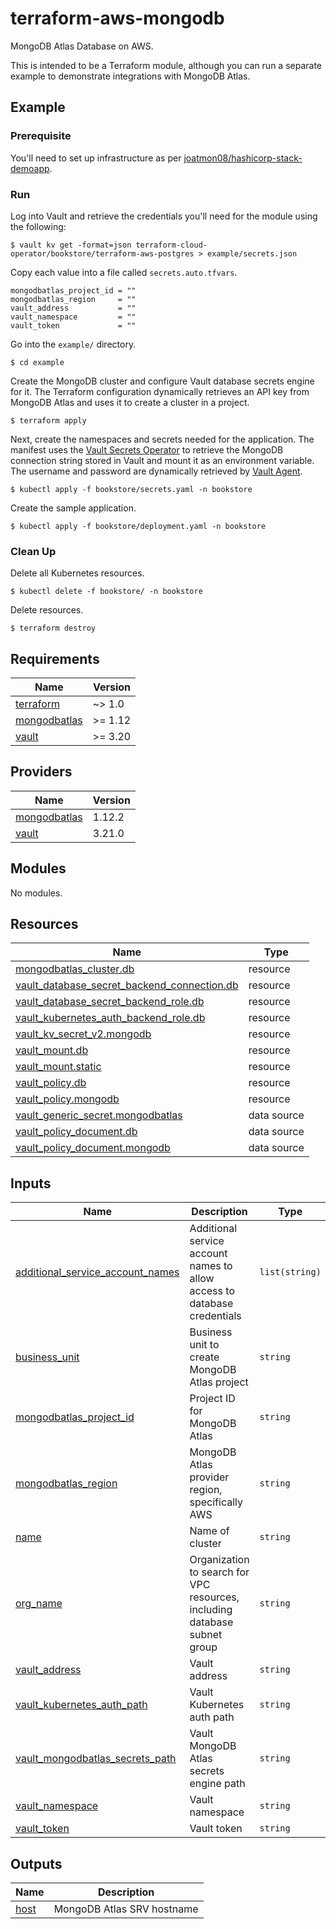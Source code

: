 # terraform-aws-mongodb

MongoDB Atlas Database on AWS.

This is intended to be a Terraform module, although you can run a separate example
to demonstrate integrations with MongoDB Atlas.

## Example

### Prerequisite

You'll need to set up infrastructure as per [joatmon08/hashicorp-stack-demoapp](https://github.com/joatmon08/hashicorp-stack-demoapp).

### Run

Log into Vault and retrieve the credentials you'll need for the module
using the following:

```shell
$ vault kv get -format=json terraform-cloud-operator/bookstore/terraform-aws-postgres > example/secrets.json
```

Copy each value into a file called `secrets.auto.tfvars`.

```hcl
mongodbatlas_project_id = ""
mongodbatlas_region     = ""
vault_address           = ""
vault_namespace         = ""
vault_token             = ""
```

Go into the `example/` directory.

```shell
$ cd example
```

Create the MongoDB cluster and configure Vault database secrets engine for it.
The Terraform configuration dynamically retrieves an API key from MongoDB Atlas
and uses it to create a cluster in a project.

```shell
$ terraform apply
```

Next, create the namespaces and secrets needed for the application.
The manifest uses the [Vault Secrets Operator](https://developer.hashicorp.com/vault/tutorials/kubernetes/vault-secrets-operator)
to retrieve the MongoDB connection string stored in Vault and mount it as
an environment variable. The username and password are dynamically
retrieved by [Vault Agent](https://developer.hashicorp.com/vault/docs/platform/k8s/injector).

```shell
$ kubectl apply -f bookstore/secrets.yaml -n bookstore
```

Create the sample application.

```shell
$ kubectl apply -f bookstore/deployment.yaml -n bookstore
```

### Clean Up

Delete all Kubernetes resources.

```shell
$ kubectl delete -f bookstore/ -n bookstore
```

Delete resources.

```shell
$ terraform destroy
```

## Requirements

| Name | Version |
|------|---------|
| <a name="requirement_terraform"></a> [terraform](#requirement\_terraform) | ~> 1.0 |
| <a name="requirement_mongodbatlas"></a> [mongodbatlas](#requirement\_mongodbatlas) | >= 1.12 |
| <a name="requirement_vault"></a> [vault](#requirement\_vault) | >= 3.20 |

## Providers

| Name | Version |
|------|---------|
| <a name="provider_mongodbatlas"></a> [mongodbatlas](#provider\_mongodbatlas) | 1.12.2 |
| <a name="provider_vault"></a> [vault](#provider\_vault) | 3.21.0 |

## Modules

No modules.

## Resources

| Name | Type |
|------|------|
| [mongodbatlas_cluster.db](https://registry.terraform.io/providers/mongodb/mongodbatlas/latest/docs/resources/cluster) | resource |
| [vault_database_secret_backend_connection.db](https://registry.terraform.io/providers/hashicorp/vault/latest/docs/resources/database_secret_backend_connection) | resource |
| [vault_database_secret_backend_role.db](https://registry.terraform.io/providers/hashicorp/vault/latest/docs/resources/database_secret_backend_role) | resource |
| [vault_kubernetes_auth_backend_role.db](https://registry.terraform.io/providers/hashicorp/vault/latest/docs/resources/kubernetes_auth_backend_role) | resource |
| [vault_kv_secret_v2.mongodb](https://registry.terraform.io/providers/hashicorp/vault/latest/docs/resources/kv_secret_v2) | resource |
| [vault_mount.db](https://registry.terraform.io/providers/hashicorp/vault/latest/docs/resources/mount) | resource |
| [vault_mount.static](https://registry.terraform.io/providers/hashicorp/vault/latest/docs/resources/mount) | resource |
| [vault_policy.db](https://registry.terraform.io/providers/hashicorp/vault/latest/docs/resources/policy) | resource |
| [vault_policy.mongodb](https://registry.terraform.io/providers/hashicorp/vault/latest/docs/resources/policy) | resource |
| [vault_generic_secret.mongodbatlas](https://registry.terraform.io/providers/hashicorp/vault/latest/docs/data-sources/generic_secret) | data source |
| [vault_policy_document.db](https://registry.terraform.io/providers/hashicorp/vault/latest/docs/data-sources/policy_document) | data source |
| [vault_policy_document.mongodb](https://registry.terraform.io/providers/hashicorp/vault/latest/docs/data-sources/policy_document) | data source |

## Inputs

| Name | Description | Type | Default | Required |
|------|-------------|------|---------|:--------:|
| <a name="input_additional_service_account_names"></a> [additional\_service\_account\_names](#input\_additional\_service\_account\_names) | Additional service account names to allow access to database credentials | `list(string)` | `[]` | no |
| <a name="input_business_unit"></a> [business\_unit](#input\_business\_unit) | Business unit to create MongoDB Atlas project | `string` | n/a | yes |
| <a name="input_mongodbatlas_project_id"></a> [mongodbatlas\_project\_id](#input\_mongodbatlas\_project\_id) | Project ID for MongoDB Atlas | `string` | n/a | yes |
| <a name="input_mongodbatlas_region"></a> [mongodbatlas\_region](#input\_mongodbatlas\_region) | MongoDB Atlas provider region, specifically AWS | `string` | n/a | yes |
| <a name="input_name"></a> [name](#input\_name) | Name of cluster | `string` | n/a | yes |
| <a name="input_org_name"></a> [org\_name](#input\_org\_name) | Organization to search for VPC resources, including database subnet group | `string` | n/a | yes |
| <a name="input_vault_address"></a> [vault\_address](#input\_vault\_address) | Vault address | `string` | n/a | yes |
| <a name="input_vault_kubernetes_auth_path"></a> [vault\_kubernetes\_auth\_path](#input\_vault\_kubernetes\_auth\_path) | Vault Kubernetes auth path | `string` | `"kubernetes"` | no |
| <a name="input_vault_mongodbatlas_secrets_path"></a> [vault\_mongodbatlas\_secrets\_path](#input\_vault\_mongodbatlas\_secrets\_path) | Vault MongoDB Atlas secrets engine path | `string` | `"mongodbatlas"` | no |
| <a name="input_vault_namespace"></a> [vault\_namespace](#input\_vault\_namespace) | Vault namespace | `string` | n/a | yes |
| <a name="input_vault_token"></a> [vault\_token](#input\_vault\_token) | Vault token | `string` | n/a | yes |

## Outputs

| Name | Description |
|------|-------------|
| <a name="output_host"></a> [host](#output\_host) | MongoDB Atlas SRV hostname |
